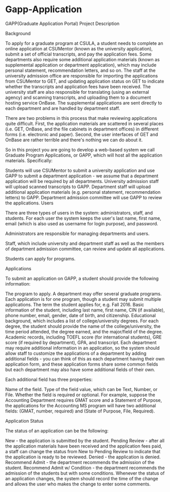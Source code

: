# Gapp-Application


GAPP(Graduate Application Portal) Project Description

Background

To apply for a graduate program at CSULA, a student needs to complete an online application at CSUMentor (known as the university application), submit a set of official transcripts, and pay the application fees. Some departments also require some additional application materials (known as supplemental application or department application), which may include personal statement, recommendation letters, and so on. The staff at the university admission office are responsible for importing the applications from CSUMentor to GET, and updating application status on GET to indicate whether the transcripts and application fees have been received. The university staff are also responsible for translating (using an external agency) and scanning transcripts, and uploading them to a document hosting service OnBase. The supplemental applications are sent directly to each department and are handled by department staff.

There are two problems in this process that make reviewing applications quite difficult. First, the application materials are scattered in several places (i.e. GET, OnBase, and the file cabinets in department offices) in different forms (i.e. electronic and paper). Second, the user interfaces of GET and OnBase are rather terrible and there's nothing we can do about it.

So in this project you are going to develop a web-based system we call Graduate Program Applications, or GAPP, which will host all the application materials. Specifically:

Students will use CSUMentor to submit a university application and use GAPP to submit a department application - we assume that a department application will be required by all departments.
University admission staff will upload scanned transcripts to GAPP.
Department staff will upload additional application materials (e.g. personal statement, recommendation letters) to GAPP.
Department admission committee will use GAPP to review the applications.
Users

There are three types of users in the system: administrators, staff, and students. For each user the system keeps the user's last name, first name, email (which is also used as username for login purpose), and password.

Administrators are responsible for managing departments and users.

Staff, which include university and department staff as well as the members of department admission committee, can review and update all applications.

Students can apply for programs.

Applications

To submit an application on GAPP, a student should provide the following information:

The program to apply. A department may offer several graduate programs. Each application is for one program, though a student may submit multiple applications.
The term the student applies for, e.g. Fall 2016.
Basic information of the student, including last name, first name, CIN (if available), phone number, email, gender, date of birth, and citizenship.
Educational background, which includes a list of college/university degrees. For each degree, the student should provide the name of the college/university, the time period attended, the degree earned, and the major/field of the degree.
Academic records, including TOEFL score (for international students), GRE score (if required by department), GPA, and transcript.
Each department may require additional information in an application, so the system should allow staff to customize the applications of a department by adding additional fields - you can think of this as each department having their own application form, and these application forms share some common fields but each department may also have some additional fields of their own.

Each additional field has three properties:

Name of the field.
Type of the field value, which can be Text, Number, or File.
Whether the field is required or optional.
For example, suppose the Accounting Department requires GMAT score and a Statement of Purpose, the applications for the Accounting MS program will have two additional fields: (GMAT, number, required) and (State of Purpose, File, Required).

Application Status

The status of an application can be the following:

New - the application is submitted by the student.
Pending Review - after all the application materials have been received and the application fees paid, a staff can change the status from New to Pending Review to indicate that the application is ready to be reviewed.
Denied - the application is denied.
Recommend Admit - the department recommends the admission of the student.
Recommend Admit w/ Condition - the department recommends the admission of the students but with some conditions.
Whenever the status of an application changes, the system should record the time of the change and allows the user who makes the change to enter some comments.
